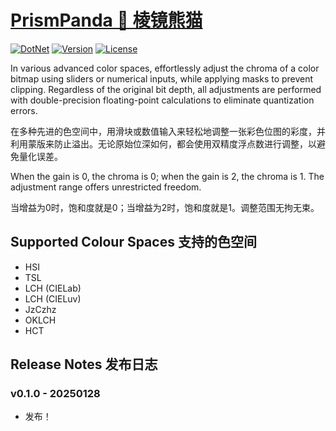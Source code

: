 # [PrismPanda 🐼 棱镜熊猫](https://github.com/GarthTB/PrismPanda)

[![DotNet](https://img.shields.io/badge/.NET-9.0-blue)](https://github.com/GarthTB/PrismPanda)
[![Version](https://img.shields.io/badge/release-0.1.0-brightgreen)](https://github.com/GarthTB/PrismPanda/releases)
[![License](https://img.shields.io/badge/License-Apache%202.0-blue)](https://www.apache.org/licenses/LICENSE-2.0)

In various advanced color spaces, effortlessly adjust the chroma of a color bitmap using sliders or numerical inputs, while applying masks to prevent clipping. Regardless of the original bit depth, all adjustments are performed with double-precision floating-point calculations to eliminate quantization errors.

在多种先进的色空间中，用滑块或数值输入来轻松地调整一张彩色位图的彩度，并利用蒙版来防止溢出。无论原始位深如何，都会使用双精度浮点数进行调整，以避免量化误差。

When the gain is 0, the chroma is 0; when the gain is 2, the chroma is 1. The adjustment range offers unrestricted freedom.

当增益为0时，饱和度就是0；当增益为2时，饱和度就是1。调整范围无拘无束。

## Supported Colour Spaces 支持的色空间

- HSI
- TSL
- LCH (CIELab)
- LCH (CIELuv)
- JzCzhz
- OKLCH
- HCT

## Release Notes 发布日志

### v0.1.0 - 20250128

- 发布！